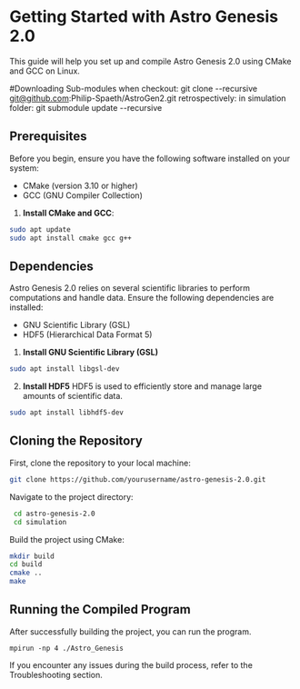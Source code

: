 # Getting Started with Astro Genesis 2.0

This guide will help you set up and compile Astro Genesis 2.0 using CMake and GCC on Linux.

#Downloading Sub-modules
when checkout:
	git clone --recursive git@github.com:Philip-Spaeth/AstroGen2.git
retrospectively:
	in simulation folder:
		git submodule update --recursive


## Prerequisites

Before you begin, ensure you have the following software installed on your system:

- CMake (version 3.10 or higher)
- GCC (GNU Compiler Collection)

1. **Install CMake and GCC**:
```sh
sudo apt update
sudo apt install cmake gcc g++
```

## Dependencies

Astro Genesis 2.0 relies on several scientific libraries to perform computations and handle data. Ensure the following dependencies are installed:

- GNU Scientific Library (GSL)
- HDF5 (Hierarchical Data Format 5)

1. **Install GNU Scientific Library (GSL)**
   
```sh
sudo apt install libgsl-dev
```

2. **Install HDF5**
HDF5 is used to efficiently store and manage large amounts of scientific data.

```sh
sudo apt install libhdf5-dev
```

## Cloning the Repository

First, clone the repository to your local machine:
   ```sh
   git clone https://github.com/yourusername/astro-genesis-2.0.git
```


Navigate to the project directory:
   ```sh
    cd astro-genesis-2.0
    cd simulation
```

Build the project using CMake:
   ```sh
   mkdir build
   cd build
   cmake ..
   make
```

## Running the Compiled Program
After successfully building the project, you can run the program.
```
mpirun -np 4 ./Astro_Genesis
```


If you encounter any issues during the build process, refer to the Troubleshooting section.
